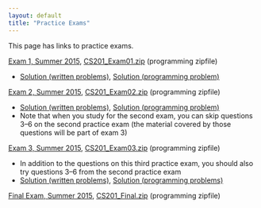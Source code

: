 ```yaml
---
layout: default
title: "Practice Exams"
---
```


This page has links to practice exams.

[Exam 1, Summer 2015](cs201-summer2015-exam01.pdf), [CS201\_Exam01.zip](CS201_Exam01.zip) (programming zipfile)

* [Solution (written problems)](cs201-summer2015-exam01-solution.pdf), [Solution (programming problem)](CS201_Exam01_Solution.zip)

[Exam 2, Summer 2015](cs201-summer2015-exam02.pdf), [CS201\_Exam02.zip](CS201_Exam02.zip) (programming zipfile)

* [Solution (written problems)](cs201-summer2015-exam02-solution.pdf), [Solution (programming problem)](CS201_Exam02_Solution.zip)
* Note that when you study for the second exam, you can skip questions 3&ndash;6 on the second practice exam (the material covered by those questions will be part of exam 3)

[Exam 3, Summer 2015](cs201-summer2015-exam03.pdf), [CS201\_Exam03.zip](CS201_Exam03.zip) (programming zipfile)

* In addition to the questions on this third practice exam, you should also try questions 3&ndash;6 from the second practice exam
* [Solution (written problems)](cs201-summer2015-exam03-solution.pdf), [Solution (programming problems)](CS201_Exam03_Solution.zip)

[Final Exam, Summer 2015](cs201-summer2015-final.pdf), [CS201\_Final.zip](CS201_Final.zip) (programming zipfile)
